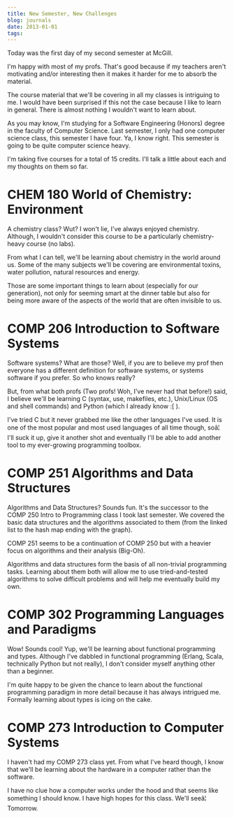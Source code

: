 ```yaml
---
title: New Semester, New Challenges
blog: journals
date: 2013-01-01
tags:
---
```

Today was the first day of my second semester at McGill.

I'm happy with most of my profs. That's good because if my teachers aren't motivating and/or interesting then it makes it harder for me to absorb the material.

The course material that we'll be covering in all my classes is intriguing to me. I would have been surprised if this not the case because I like to learn in general. There is almost nothing I wouldn't want to learn about.

As you may know, I'm studying for a Software Engineering (Honors) degree in the faculty of Computer Science. Last semester, I only had one computer science class, this semester I have four. Ya, I know right. This semester is going to be quite computer science heavy.

I'm taking five courses for a total of 15 credits. I'll talk a little about each and my thoughts on them so far.

# CHEM 180 World of Chemistry: Environment

A chemistry class? Wut? I won't lie, I've always enjoyed chemistry. Although, I wouldn't consider this course to be a particularly chemistry-heavy course (no labs).

From what I can tell, we'll be learning about chemistry in the world around us. Some of the many subjects we'll be covering are environmental toxins, water pollution, natural resources and energy.

Those are some important things to learn about (especially for our generation), not only for seeming smart at the dinner table but also for being more aware of the aspects of the world that are often invisible to us.

# COMP 206 Introduction to Software Systems

Software systems? What are those? Well, if you are to believe my prof then everyone has a different definition for software systems, or systems software if you prefer. So who knows really?

But, from what both profs (Two profs! Woh, I've never had that before!) said, I believe we'll be learning C (syntax, use, makefiles, etc.), Unix/Linux (OS and shell commands) and Python (which I already know :[ ).

I've tried C but it never grabbed me like the other languages I've used. It is one of the most popular and most used languages of all time though, soâ¦ I'll suck it up, give it another shot and eventually I'll be able to add another tool to my ever-growing programming toolbox.

# COMP 251 Algorithms and Data Structures

Algorithms and Data Structures? Sounds fun. It's the successor to the COMP 250 Intro to Programming class I took last semester. We covered the basic data structures and the algorithms associated to them (from the linked list to the hash map ending with the graph).

COMP 251 seems to be a continuation of COMP 250 but with a heavier focus on algorithms and their analysis (Big-Oh).

Algorithms and data structures form the basis of all non-trivial programming tasks. Learning about them both will allow me to use tried-and-tested algorithms to solve difficult problems and will help me eventually build my own.

# COMP 302 Programming Languages and Paradigms

Wow! Sounds cool! Yup, we'll be learning about functional programming and types. Although I've dabbled in functional programming (Erlang, Scala, technically Python but not really), I don't consider myself anything other than a beginner.

I'm quite happy to be given the chance to learn about the functional programming paradigm in more detail because it has always intrigued me. Formally learning about types is icing on the cake.

# COMP 273 Introduction to Computer Systems

I haven't had my COMP 273 class yet. From what I've heard though, I know that we'll be learning about the hardware in a computer rather than the software.

I have no clue how a computer works under the hood and that seems like something I should know. I have high hopes for this class. We'll seeâ¦ Tomorrow.
